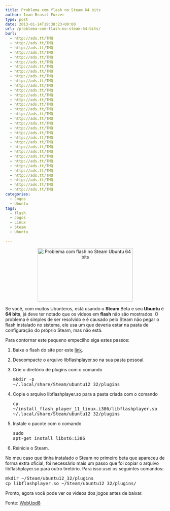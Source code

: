 ```yaml
---
title: Problema com flash no Steam 64 bits
author: Ivan Brasil Fuzzer
type: post
date: 2013-01-14T19:38:23+00:00
url: /problema-com-flash-no-steam-64-bits/
burl:
  - http://ads.tt/TMQ
  - http://ads.tt/TMQ
  - http://ads.tt/TMQ
  - http://ads.tt/TMQ
  - http://ads.tt/TMQ
  - http://ads.tt/TMQ
  - http://ads.tt/TMQ
  - http://ads.tt/TMQ
  - http://ads.tt/TMQ
  - http://ads.tt/TMQ
  - http://ads.tt/TMQ
  - http://ads.tt/TMQ
  - http://ads.tt/TMQ
  - http://ads.tt/TMQ
  - http://ads.tt/TMQ
  - http://ads.tt/TMQ
  - http://ads.tt/TMQ
  - http://ads.tt/TMQ
  - http://ads.tt/TMQ
  - http://ads.tt/TMQ
  - http://ads.tt/TMQ
  - http://ads.tt/TMQ
  - http://ads.tt/TMQ
  - http://ads.tt/TMQ
  - http://ads.tt/TMQ
  - http://ads.tt/TMQ
  - http://ads.tt/TMQ
  - http://ads.tt/TMQ
  - http://ads.tt/TMQ
  - http://ads.tt/TMQ
  - http://ads.tt/TMQ
  - http://ads.tt/TMQ
  - http://ads.tt/TMQ
categories:
  - Jogos
  - Ubuntu
tags:
  - flash
  - Jogos
  - Linux
  - Steam
  - Ubuntu

---
```

<p style="text-align: center;">
  <a href="http://www.ubuntero.com.br/wp-content/uploads/2013/01/Captura-de-tela-de-2013-01-14-172218.png" rel="lightbox"><img class="size-medium wp-image-4458 aligncenter" title="Problema com flash no Steam Ubuntu 64 bits" alt="Problema com flash no Steam Ubuntu 64 bits" src="http://www.ubuntero.com.br/wp-content/uploads/2013/01/Captura-de-tela-de-2013-01-14-172218-300x168.png" width="300" height="168" /></a>
</p>

Se você, com muitos Ubunteros, está usando o **Steam** Beta e seu **Ubuntu** é **64 bits**, já deve ter notado que os vídeos em **flash** não são mostrados. O problema é simples de ser resolvido e é causado pelo Steam não pegar o flash instalado no sistema, ele usa um que deveria estar na pasta de configuração do próprio Steam, mas não está.

Para contornar este pequeno empecilho siga estes passos:

  1. Baixe o flash do site por este <a href="http://get.adobe.com/flashplayer/completion/?installer=Flash_Player_11.2_for_other_Linux_%28.tar.gz%29_32-bit" target="_blank" rel="nofollow">link</a>.
  2. Descompacte o arquivo libflashplayer.so na sua pasta pessoal.
  3. Crie o diretório de plugins com o comando <pre class="brush:shell">mkdir -p ~/.local/share/Steam/ubuntu12_32/plugins</pre>

  4. Copie o arquivo libflashplayer.so para a pasta criada com o comando <pre class="brush:shell">cp ~/install_flash_player_11_linux.i386/libflashplayer.so ~/.local/share/Steam/ubuntu12_32/plugins</pre>

  5. Instale o pacote com o comando <pre class="brush:shell">sudo apt-get install libxt6:i386</pre>

  6. Reinicie o Steam.

No meu caso que tinha instalado o Steam no primeiro beta que apareceu de forma extra oficial, foi necessário mais um passo que foi copiar o arquivo libflashplayer.so para outro tiretório. Para isso usei os seguintes comandos:

<pre class="brush:shell">mkdir ~/Steam/ubuntu12_32/plugins
cp libflashplayer.so ~/Steam/ubuntu12_32/plugins/</pre>

Pronto, agora você pode ver os vídeos dos jogos antes de baixar.

Fonte: <a href="http://www.webupd8.org/2013/01/how-to-get-flash-player-to-work-with.html" target="_blank" rel="nofollow">WebUpd8</a>
